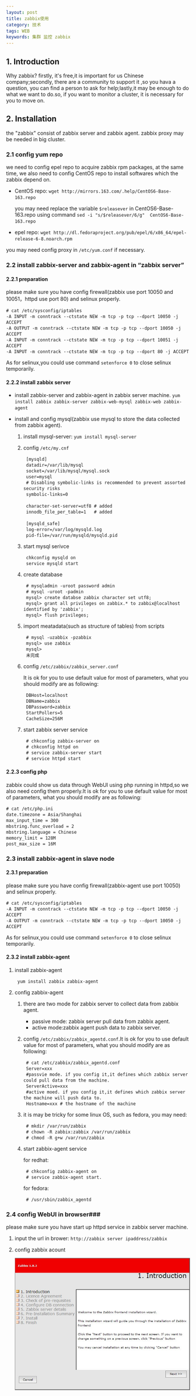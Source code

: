 ```yaml
---
layout: post
title: zabbix使用
category: 技术
tags: WEB
keywords: 集群 监控 zabbix
---
```


## 1. Introduction ##

Why zabbix? firstly, it's free,it is important for us Chinese company;secondly, there are a community to support it ,so you hava a question, you can find a person to ask for help;lastly,it may be enough to do what we want to do.so, if you want to monitor a cluster, it is necessary for you to move on.

## 2. Installation ##

the "zabbix" consist of zabbix server and zabbix agent. zabbix proxy may be needed in big cluster.

### 2.1 config yum repo ###

we need to config epel repo to acquire zabbix rpm packages, at the same time, we also need to config CentOS repo to install softwares which the zabbix depend on.  

- CentOS repo: `wget http://mirrors.163.com/.help/CentOS6-Base-163.repo`
	
	you may need replace the variable `$releasever` in CentOS6-Base-163.repo using command `sed -i "s/$releasever/6/g"  CentOS6-Base-163.repo`

- epel repo: `wget http://dl.fedoraproject.org/pub/epel/6/x86_64/epel-release-6-8.noarch.rpm`

you may need config proxy in `/etc/yum.conf` if necessary.

### 2.2 install zabbix-server and zabbix-agent in “zabbix server” ###

#### 2.2.1 preparation ####

please make sure you have config firewall(zabbix use port 10050 and 10051，httpd use port 80) and selinux properly.

	# cat /etc/sysconfig/iptables
	-A INPUT -m conntrack --ctstate NEW -m tcp -p tcp --dport 10050 -j ACCEPT
	-A OUTPUT -m conntrack --ctstate NEW -m tcp -p tcp --dport 10050 -j ACCEPT
	-A INPUT -m conntrack --ctstate NEW -m tcp -p tcp --dport 10051 -j ACCEPT
	-A INPUT -m conntrack --ctstate NEW -m tcp -p tcp --dport 80 -j ACCEPT
 
As for selinux,you could use command `setenforce 0` to close selinux temporarily.

#### 2.2.2 install zabbix server ####

- install zabbix-server and zabbix-agent in zabbix server machine.
	`yum install zabbix zabbix-server zabbix-web-mysql zabbix-web zabbix-agent`

- install and config mysql(zabbix use mysql to store the data collected from zabbix agent).
	1. install mysql-server: `yum install mysql-server`
	2. config `/etc/my.cnf`
		
			[mysqld]
			datadir=/var/lib/mysql
			socket=/var/lib/mysql/mysql.sock
			user=mysql
			# Disabling symbolic-links is recommended to prevent assorted security risks
			symbolic-links=0
			
			character-set-server=utf8 # added
			innodb_file_per_table=1   # added
			
			[mysqld_safe]
			log-error=/var/log/mysqld.log
			pid-file=/var/run/mysqld/mysqld.pid

	3. start mysql serivce
	
			chkconfig mysqld on
			service mysqld start
	4. create database
			
			# mysqladmin -uroot password admin
			# mysql -uroot -padmin
			mysql> create databse zabbix character set utf8;
			mysql> grant all privileges on zabbix.* to zabbix@localhost identified by 'zabbix';
    		mysql> flush privileges; 
	5. import meatadata(such as structure of tables) from scripts
	
			# mysql -uzabbix -pzabbix
			mysql> use zabbix
			mysql> 
			未完成
	6. config `/etc/zabbix/zabbix_server.conf`

		It is ok for you to use default value for most of parameters, what you should modify are as following:
			
			DBHost=localhost
			DBName=zabbix
			DBPassword=zabbix
			StartPollers=5
			CacheSize=256M

	7. start zabbix server service
		
			# chkconfig zabbix-server on
			# chkconfig httpd on
			# service zabbix-server start
			# service httpd start


#### 2.2.3 config php ####

zabbix could show us data through WebUI using php running in httpd,so we also need config them properly.It is ok for you to use default value for most of parameters, what you should modify are as following:
	
	# cat /etc/php.ini
	date.timezone = Asia/Shanghai
	max_input_time = 300
	mbstring.func_overload = 2
	mbstring.language = Chinese
	memory_limit = 128M
	post_max_size = 16M

	  

### 2.3 install zabbix-agent in slave node ###

#### 2.3.1 preparation ####

please make sure you have config firewall(zabbix-agent use port 10050) and selinux properly.

	# cat /etc/sysconfig/iptables
	-A INPUT -m conntrack --ctstate NEW -m tcp -p tcp --dport 10050 -j ACCEPT
	-A OUTPUT -m conntrack --ctstate NEW -m tcp -p tcp --dport 10050 -j ACCEPT
 
As for selinux,you could use command `setenforce 0` to close selinux temporarily.

#### 2.3.2 install zabbix-agent ####

1. install zabbix-agent

		yum install zabbix zabbix-agent
2. config zabbix-agent
	
	1. there are two mode for zabbix server to collect data from zabbix agent.
		
		- passive mode: zabbix server pull data from zabbix agent.
		- active mode:zabbix agent push data to zabbix server.

	2. config `/etc/zabbix/zabbix_agentd.conf`.It is ok for you to use default value for most of parameters, what you should modify are as following:

			# cat /etc/zabbix/zabbix_agentd.conf
			Server=xxx 
			#passvie mode. if you config it,it defines which zabbix server could pull data from the machine.
			ServerActive=xxx 
			#active moed. if you config it,it defines which zabbix server the machine will push data to. 
			Hostname=xxx # the hostname of the machine
  	
	3. it is may be tricky for some linux OS, such as fedora, you may need:
		
			# mkdir /var/run/zabbix
			# chown -R zabbix:zabbix /var/run/zabbix
			# chmod -R g+w /var/run/zabbix

	4. start zabbix-agent service
			
		for redhat:
		
			# chkconfig zabbix-agent on
			# service zabbix-agent start.

		for fedora:

			# /usr/sbin/zabbix_agentd
	

### 2.4 config WebUI in browser###

please make sure you have start up httpd service in zabbix server machine.

1. input the url in brower: `http://zabbix server ipaddress/zabbix`

2. config zabbix acount

	![Alt text](/public/upload/zabbix_1.jpg)